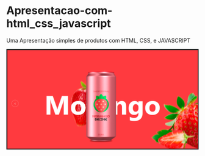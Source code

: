 # Apresentacao-com-html_css_javascript

Uma Apresentação simples de produtos com HTML, CSS, e JAVASCRIPT

![background](/img-site-refri.png)


